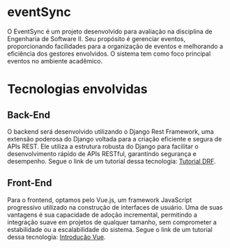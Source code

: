 # eventSync

O EventSync é um projeto desenvolvido para avaliação na disciplina de Engenharia de Software II. Seu propósito é gerenciar eventos, proporcionando facilidades para a organização de eventos e melhorando a eficiência dos gestores envolvidos. O sistema tem como foco principal eventos no ambiente acadêmico.

# Tecnologias envolvidas

## Back-End

O backend será desenvolvido utilizando o Django Rest Framework, uma extensão poderosa do Django voltada para a criação eficiente e segura de APIs REST. Ele utiliza a estrutura robusta do Django para facilitar o desenvolvimento rápido de APIs RESTful, garantindo segurança e desempenho. Segue o link de um tutorial dessa tecnologia: [Tutorial DRF](https://www.django-rest-framework.org/tutorial/quickstart/).

## Front-End
Para o frontend, optamos pelo Vue.js, um framework JavaScript progressivo utilizado na construção de interfaces de usuário. Uma de suas vantagens é sua capacidade de adoção incremental, permitindo a integração suave em projetos de qualquer tamanho, sem comprometer a estabilidade ou a escalabilidade do sistema. Segue o link de um tutorial dessa tecnologia: [Introdução Vue](https://www.youtube.com/watch?v=wsAQQioPIJs&list=PLnDvRpP8BnezDglaAvtWgQXzsOmXUuRHL).
